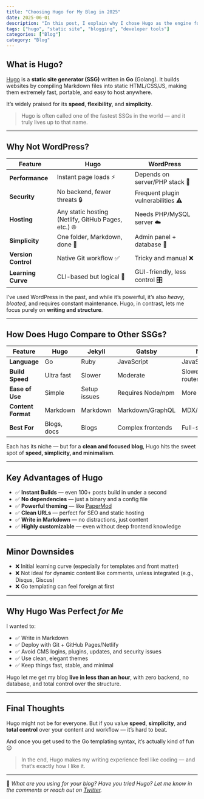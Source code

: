 ```yaml
---
title: "Choosing Hugo for My Blog in 2025"
date: 2025-06-01
description: "In this post, I explain why I chose Hugo as the engine for my blog, comparing it with WordPress, Ghost, Jekyll, and other platforms."
tags: ["hugo", "static site", "blogging", "developer tools"]
categories: ["Blog"]
category: "Blog"
---
```


## What is Hugo?

[Hugo](https://gohugo.io/) is a **static site generator (SSG)** written in **Go** (Golang). It builds websites by compiling Markdown files into static HTML/CSS/JS, making them extremely fast, portable, and easy to host anywhere.

It’s widely praised for its **speed**, **flexibility**, and **simplicity**.

> Hugo is often called one of the fastest SSGs in the world — and it truly lives up to that name.

---

## Why Not WordPress?

| Feature            | Hugo                        | WordPress                    |
|--------------------|-----------------------------|------------------------------|
| **Performance**     | Instant page loads ⚡         | Depends on server/PHP stack 🐢 |
| **Security**        | No backend, fewer threats 🔒  | Frequent plugin vulnerabilities ⚠️ |
| **Hosting**         | Any static hosting (Netlify, GitHub Pages, etc.) 🌐 | Needs PHP/MySQL server ☁️ |
| **Simplicity**      | One folder, Markdown, done 📁 | Admin panel + database 🧩 |
| **Version Control** | Native Git workflow ✅       | Tricky and manual ❌        |
| **Learning Curve**  | CLI-based but logical 🧠      | GUI-friendly, less control 🎛️ |

I’ve used WordPress in the past, and while it’s powerful, it’s also *heavy*, *bloated*, and requires constant maintenance. Hugo, in contrast, lets me focus purely on **writing and structure**.

---

## How Does Hugo Compare to Other SSGs?

| Feature         | Hugo       | Jekyll      | Gatsby      | Next.js     |
|------------------|------------|-------------|-------------|-------------|
| **Language**      | Go         | Ruby        | JavaScript  | JavaScript/React |
| **Build Speed**   | Ultra fast | Slower      | Moderate    | Slower (dynamic routes) |
| **Ease of Use**   | Simple     | Setup issues| Requires Node/npm | More complex |
| **Content Format**| Markdown   | Markdown    | Markdown/GraphQL | MDX/JSX |
| **Best For**      | Blogs, docs| Blogs       | Complex frontends | Full-stack apps |

Each has its niche — but for a **clean and focused blog**, Hugo hits the sweet spot of **speed, simplicity, and minimalism**.

---

## Key Advantages of Hugo

- ✅ **Instant Builds** — even 100+ posts build in under a second
- ✅ **No dependencies** — just a binary and a config file
- ✅ **Powerful theming** — like [PaperMod](https://github.com/adityatelange/hugo-PaperMod)
- ✅ **Clean URLs** — perfect for SEO and static hosting
- ✅ **Write in Markdown** — no distractions, just content
- ✅ **Highly customizable** — even without deep frontend knowledge

---

## Minor Downsides

- ❌ Initial learning curve (especially for templates and front matter)
- ❌ Not ideal for dynamic content like comments, unless integrated (e.g., Disqus, Giscus)
- ❌ Go templating can feel foreign at first

---

## Why Hugo Was Perfect *for Me*

I wanted to:

- ✅ Write in Markdown
- ✅ Deploy with Git + GitHub Pages/Netlify
- ✅ Avoid CMS logins, plugins, updates, and security issues
- ✅ Use clean, elegant themes
- ✅ Keep things fast, stable, and minimal

Hugo let me get my blog **live in less than an hour**, with zero backend, no database, and total control over the structure.

---

## Final Thoughts

Hugo might not be for everyone. But if you value **speed**, **simplicity**, and **total control** over your content and workflow — it’s hard to beat.

And once you get used to the Go templating syntax, it’s actually kind of fun 😉

> In the end, Hugo makes my writing experience feel like coding — and that’s exactly how I like it.

---

💬 *What are you using for your blog? Have you tried Hugo? Let me know in the comments or reach out on [Twitter](https://twitter.com/yourprofile).*  
